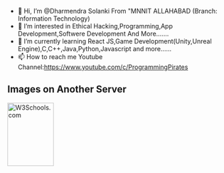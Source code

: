 - 👋 Hi, I’m @Dharmendra Solanki From "MNNIT ALLAHABAD (Branch: Information Technology)
- 👀 I’m interested in Ethical Hacking,Programming,App Development,Softwere Development And More.......
- 🌱 I’m currently learning React JS,Game Development(Unity,Unreal Engine),C,C++,Java,Python,Javascript and more......
- 📫 How to reach me Youtube Channel:https://www.youtube.com/c/ProgrammingPirates







 
<html>
<body>

<h2>Images on Another Server</h2>

<img src="
   https://images.app.goo.gl/T5XkG28iriDq4p6Y7" alt="W3Schools.com" style="width:104px;height:142px;">

</body>
</html>




<!---
ProgrammingPirates/ProgrammingPirates is a ✨ special ✨ repository because its `README.md` (this file) appears on your GitHub profile.
You can click the Preview link to take a look at your changes.
--->
